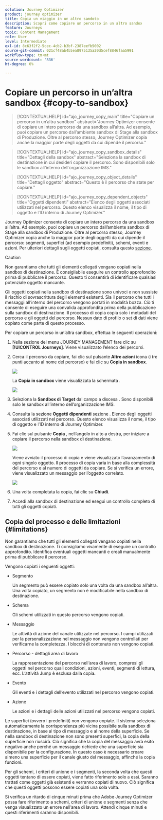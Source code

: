 ```yaml
---
solution: Journey Optimizer
product: journey optimizer
title: Copia un viaggio in un altro sandoto
description: Scopri come copiare un percorso in un altro sandox
feature: Journeys
topic: Content Management
role: User
level: Intermediate
exl-id: 8c63f2f2-5cec-4cb2-b3bf-2387eefb5002
source-git-commit: 021cf48ab4b5ea8975135a20d5cef8846faa5991
workflow-type: tm+mt
source-wordcount: '836'
ht-degree: 0%

---
```


# Copiare un percorso in un’altra sandbox {#copy-to-sandbox}

>[!CONTEXTUALHELP]
>id="ajo_journey_copy_main"
>title="Copiare un percorso in un’altra sandbox"
>abstract="Journey Optimizer consente di copiare un intero percorso da una sandbox all’altra. Ad esempio, puoi copiare un percorso dall’ambiente sandbox di Stage alla sandbox di Produzione. Oltre al percorso stesso, Journey Optimizer copia anche la maggior parte degli oggetti da cui dipende il percorso."

>[!CONTEXTUALHELP]
>id="ajo_journey_copy_sandbox_details"
>title="Dettagli della sandbox"
>abstract="Seleziona la sandbox di destinazione in cui desideri copiare il percorso. Sono disponibili solo le sandbox all’interno dell’organizzazione IMS."

>[!CONTEXTUALHELP]
>id="ajo_journey_copy_object_details"
>title="Dettagli oggetto"
>abstract="Questo è il percorso che state per copiare."

>[!CONTEXTUALHELP]
>id="ajo_journey_copy_dependent_objects"
>title="Oggetti dipendenti"
>abstract="Elenco degli oggetti associati utilizzati nel percorso. Questo elenco visualizza il nome, il tipo di oggetto e l’ID interno di Journey Optimizer."

Journey Optimizer consente di copiare un intero percorso da una sandbox all’altra. Ad esempio, puoi copiare un percorso dall’ambiente sandbox di Stage alla sandbox di Produzione. Oltre al percorso stesso, Journey Optimizer copia anche la maggior parte degli oggetti da cui dipende il percorso: segmenti, superfici (ad esempio predefiniti), schemi, eventi e azioni. Per ulteriori dettagli sugli oggetti copiati, consulta questo [sezione](../building-journeys/copy-to-sandbox.md#limitations).

>[!CAUTION]
>
>Non garantiamo che tutti gli elementi collegati vengano copiati nella sandbox di destinazione. È consigliabile eseguire un controllo approfondito prima di pubblicare il percorso. Questo ti consentirà di identificare qualsiasi potenziale oggetto mancante.

Gli oggetti copiati nella sandbox di destinazione sono univoci e non sussiste il rischio di sovrascrittura degli elementi esistenti. Sia il percorso che tutti i messaggi all’interno del percorso vengono portati in modalità bozza. Ciò ti consente di eseguire una convalida approfondita prima della pubblicazione sulla sandbox di destinazione. Il processo di copia copia solo i metadati del percorso e gli oggetti del percorso. Nessun dato di profilo o set di dati viene copiato come parte di questo processo.

Per copiare un percorso in un’altra sandbox, effettua le seguenti operazioni:

1. Nella sezione del menu JOURNEY MANAGEMENT fare clic su **[!UICONTROL Journeys]**. Viene visualizzato l’elenco dei percorsi.

2. Cerca il percorso da copiare, fai clic sul pulsante **Altre azioni** icona (i tre punti accanto al nome del percorso) e fai clic su **Copia in sandbox**.

   ![](assets/copy-sandbox1.png)

   La **Copia in sandbox** viene visualizzata la schermata .

   ![](assets/copy-sandbox2.png)

3. Seleziona la **Sandbox di Target** dal campo a discesa . Sono disponibili solo le sandbox all’interno dell’organizzazione IMS.

4. Consulta la sezione **Oggetti dipendenti** sezione . Elenco degli oggetti associati utilizzati nel percorso. Questo elenco visualizza il nome, il tipo di oggetto e l’ID interno di Journey Optimizer.

5. Fai clic sul pulsante **Copia** , nell’angolo in alto a destra, per iniziare a copiare il percorso nella sandbox di destinazione.

   ![](assets/copy-sandbox3.png)

   Viene avviato il processo di copia e viene visualizzato l’avanzamento di ogni singolo oggetto. Il processo di copia varia in base alla complessità del percorso e al numero di oggetti da copiare. Se si verifica un errore, viene visualizzato un messaggio per l’oggetto correlato.

   ![](assets/copy-sandbox4.png)

6. Una volta completata la copia, fai clic su **Chiudi**.

7. Accedi alla sandbox di destinazione ed esegui un controllo completo di tutti gli oggetti copiati.

## Copia del processo e delle limitazioni {#limitations}

Non garantiamo che tutti gli elementi collegati vengano copiati nella sandbox di destinazione. Ti consigliamo vivamente di eseguire un controllo approfondito. Identifica eventuali oggetti mancanti e creali manualmente prima di pubblicare il percorso.

Vengono copiati i seguenti oggetti:

* Segmento

   Un segmento può essere copiato solo una volta da una sandbox all’altra. Una volta copiato, un segmento non è modificabile nella sandbox di destinazione.

* Schema

   Gli schemi utilizzati in questo percorso vengono copiati.

* Messaggio

   Le attività di azione del canale utilizzate nel percorso. I campi utilizzati per la personalizzazione nel messaggio non vengono controllati per verificarne la completezza. I blocchi di contenuto non vengono copiati.

* Percorso - dettagli area di lavoro

   La rappresentazione del percorso nell’area di lavoro, compresi gli oggetti nel percorso quali condizioni, azioni, eventi, segmenti di lettura, ecc. L’attività Jump è esclusa dalla copia.

* Evento

   Gli eventi e i dettagli dell’evento utilizzati nel percorso vengono copiati.

* Azione

   Le azioni e i dettagli delle azioni utilizzati nel percorso vengono copiati.

Le superfici (ovvero i predefiniti) non vengono copiate. Il sistema seleziona automaticamente la corrispondenza più vicina possibile sulla sandbox di destinazione, in base al tipo di messaggio e al nome della superficie. Se nella sandbox di destinazione non sono presenti superfici, la copia della superficie non riuscirà. Ciò significa che la copia del messaggio avrà esito negativo anche perché un messaggio richiede che una superficie sia disponibile per la configurazione. In questo caso è necessario creare almeno una superficie per il canale giusto del messaggio, affinché la copia funzioni.

Per gli schemi, i criteri di unione e i segmenti, la seconda volta che questi oggetti tentano di essere copiati, viene fatto riferimento solo a essi. Saranno trattati come oggetti già esistenti e verranno copiati di nuovo. Ciò significa che questi oggetti possono essere copiati una sola volta.

Si verifica un ritardo di cinque minuti prima che Adobe Journey Optimizer possa fare riferimento a schemi, criteri di unione e segmenti senza che venga visualizzato un errore nell’area di lavoro. Attendi cinque minuti e questi riferimenti saranno disponibili.
